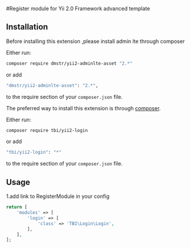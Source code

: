 #Register module for Yii 2.0 Framework advanced template

## Installation

Before installing this extension ,please install admin lte through composer

Either run:

```bash
composer require dmstr/yii2-adminlte-asset "2.*"
```

or add

```bash
"dmstr/yii2-adminlte-asset": "2.*",
```

to the require section of your `composer.json` file.


The preferred way to install this extension is through [composer](http://getcomposer.org/download/).

Either run:

```bash
composer require tbi/yii2-login
```

or add

```bash
"tbi/yii2-login": "*"
```

to the require section of your `composer.json` file.

Usage
-----

1.add link to RegisterModule in your config

```php
return [
    'modules' => [
        'login' => [
            'class' => 'TBI\Login\Login',
        ],
    ],
]; 

